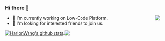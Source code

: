 ### Hi there 👋

<!--
**HarlonWang/HarlonWang** is a ✨ _special_ ✨ repository because its `README.md` (this file) appears on your GitHub profile.

Here are some ideas to get you started:

- 🔭 I’m currently working on ...
- 🌱 I’m currently learning ...
- 👯 I’m looking to collaborate on ...
- 🤔 I’m looking for help with ...
- 💬 Ask me about ...
- 📫 How to reach me: ...
- 😄 Pronouns: ...
- ⚡ Fun fact: ...

![](https://github-profile-trophy.vercel.app/?username=HarlonWang)

-->


<a href="https://hits.seeyoufarm.com">
  <!-- Change the `github-readme-stats.anuraghazra1.vercel.app` to `github-readme-stats.vercel.app`  -->
  <img align="right" src="https://hits.seeyoufarm.com/api/count/incr/badge.svg?url=https%3A%2F%2Fgithub.com%2FHarlonWang%2Fhit-counter&count_bg=%23233E70&title_bg=%23555555&icon=&icon_color=%23E7E7E7&title=hits&edge_flat=false" />
</a>

- 🔭 I’m currently working on Low-Code Platform.
- 👯 I'm looking for interested friends to join us.

<a href="https://github.com/anuraghazra/github-readme-stats">
  <img align="center" src="https://github-readme-stats.anuraghazra1.vercel.app/api?username=HarlonWang&show_icons=true&theme=prussian&hide=contribs&count_private=true" alt="HarlonWang's github stats" />
</a>
<a href="https://github.com/anuraghazra/github-readme-stats">
  <!-- Change the `github-readme-stats.anuraghazra1.vercel.app` to `github-readme-stats.vercel.app`  -->
  <img align="center" src="https://github-readme-stats.anuraghazra1.vercel.app/api/top-langs/?username=HarlonWang&layout=compact&theme=prussian" />
</a>



